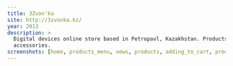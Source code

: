 ```yaml
---
title: 3Zvon'ka
site: http://3zvonka.kz/
year: 2013
description: >
  Digital devices online store based in Petropavl, Kazakhstan. Products range includes smartphones, tablets, 
  accessories.
screenshots: [home, products_menu, news, products, adding_to_cart, product, cart, order]
---
```

